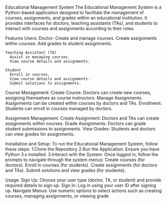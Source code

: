 Educational Management System
The Educational Management System is a Python-based application designed to facilitate the management of courses, assignments, and grades within an educational institution. It provides interfaces for doctors, teaching assistants (TAs), and students to interact with courses and assignments according to their roles.


Features
 Users:
    Doctor:
      Create and manage courses.
      Create assignments within courses.
      Add grades to student assignments.
    
    Teaching Assistant (TA)
      Assist in managing courses.
      View course details and assignments.
      
    Student
      Enroll in courses.
      View course details and assignments.
      Submit solutions to assignments.
      
 Course Management:
     Create Course: Doctors can create new courses, assigning themselves as course instructors.
     Manage Assignments: Assignments can be created within courses by doctors and TAs.
     Enrollment: Students can enroll in courses managed by doctors.
      
 Assignment Management:
    Create Assignment: Doctors and TAs can create assignments within courses.
    Grade Assignments: Doctors can grade student submissions to assignments.
    View Grades: Students and doctors can view grades for assignments.

 Installation and Setup: To run the Educational Management System, follow these steps:
    1.Clone the Repository
    2.Run the Application: Ensure you have Python 3.x installed.
    3.Interact with the System:
    Once logged in, follow the prompts to navigate through the system menus:
    Create courses (for doctors).
    Enroll in courses (for students).
    Create assignments (for doctors and TAs).
    Submit solutions and view grades (for students).


Usage:
Sign Up: Choose your user type (doctor, TA, or student) and provide required details to sign up.
Sign In: Log in using your user ID after signing up.
Navigate Menus: Use numeric options to select actions such as creating courses, managing assignments, or viewing grade
